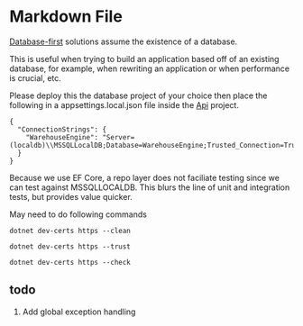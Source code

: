 ﻿# Markdown File

[Database-first](https://www.entityframeworktutorial.net/efcore/create-model-for-existing-database-in-ef-core.aspx) solutions assume the existence of a database. 

This is useful when trying to build an application based off of an existing database, for example, when rewriting an application or when performance is crucial, etc.

Please deploy this the database project of your choice then place the following in a appsettings.local.json file inside the [Api](WarehouseEngine.Api) project.
```
{
  "ConnectionStrings": {
    "WarehouseEngine": "Server=(localdb)\\MSSQLLocalDB;Database=WarehouseEngine;Trusted_Connection=True"
  }
}
```

Because we use EF Core, a repo layer does not faciliate testing since we can test against MSSQLLOCALDB. This blurs the line of unit and integration tests, but provides value quicker.

May need to do following commands

`dotnet dev-certs https --clean`

`dotnet dev-certs https --trust`

`dotnet dev-certs https --check`

## todo

1. Add global exception handling